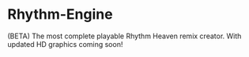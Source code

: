 # Rhythm-Engine
(BETA) The most complete playable Rhythm Heaven remix creator. With updated HD graphics coming soon!
